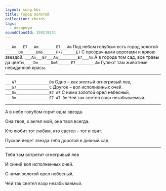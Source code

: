```yaml
---
layout: song.hbs
title: Город золотой
collection: chords
tags:
  - Аквариум
soundCloudId: 159219241
---
```


`___Am___E7___Am________E7___Am`
Под небом голубым есть город золотой
`______Dm______Dm6______F+7______E7`
С прозрачными воротами и яркою звездой.
`___Am___E7___Am_________E7___Am`
А в городе том сад, все травы да цветы,
`___Dm______Dm6______E7_________Am`
Гуляют там животные невиданной красы.

---

`___A7_______________Dm`
Одно – как желтый огнегривый лев,
`___G7_______________C`
Другое – вол исполненных очей.
`___Dm_______________E7 A7`
С ними золотой орел небесный,
`___Dm_______________E7 A7 Dm`
Чей так светел взор незабываемый.

---

А в небе голубом горит одна звезда.

Она твоя, о ангел мой, она твоя всегда.

Кто любит тот любим, кто светел – тот и свят.

Пускай ведет звезда тебя дорогой в дивный сад.

---

Тебя там встретит огнегривый лев

И синий вол исполненных очей.

С ними золотой орел небесный,

Чей так светел взор незабываемый.
